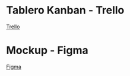 <h1> Tablero Kanban - Trello </h1>

[Trello](https://trello.com/b/oJFxH8J6/bikers-deck)

<h1> Mockup - Figma </h1>

[Figma](https://trello.com/b/oJFxH8J6/bikers-deck)
